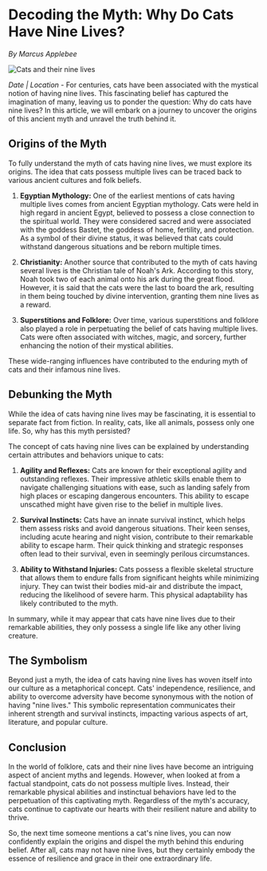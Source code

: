# Decoding the Myth: Why Do Cats Have Nine Lives?

*By Marcus Applebee*


![Cats and their nine lives](image-link)


*Date | Location* - For centuries, cats have been associated with the mystical notion of having nine lives. This fascinating belief has captured the imagination of many, leaving us to ponder the question: Why do cats have nine lives? In this article, we will embark on a journey to uncover the origins of this ancient myth and unravel the truth behind it.


## Origins of the Myth

To fully understand the myth of cats having nine lives, we must explore its origins. The idea that cats possess multiple lives can be traced back to various ancient cultures and folk beliefs.

1. **Egyptian Mythology:** One of the earliest mentions of cats having multiple lives comes from ancient Egyptian mythology. Cats were held in high regard in ancient Egypt, believed to possess a close connection to the spiritual world. They were considered sacred and were associated with the goddess Bastet, the goddess of home, fertility, and protection. As a symbol of their divine status, it was believed that cats could withstand dangerous situations and be reborn multiple times.

2. **Christianity:** Another source that contributed to the myth of cats having several lives is the Christian tale of Noah's Ark. According to this story, Noah took two of each animal onto his ark during the great flood. However, it is said that the cats were the last to board the ark, resulting in them being touched by divine intervention, granting them nine lives as a reward.

3. **Superstitions and Folklore:** Over time, various superstitions and folklore also played a role in perpetuating the belief of cats having multiple lives. Cats were often associated with witches, magic, and sorcery, further enhancing the notion of their mystical abilities.

These wide-ranging influences have contributed to the enduring myth of cats and their infamous nine lives.


## Debunking the Myth

While the idea of cats having nine lives may be fascinating, it is essential to separate fact from fiction. In reality, cats, like all animals, possess only one life. So, why has this myth persisted?

The concept of cats having nine lives can be explained by understanding certain attributes and behaviors unique to cats:

1. **Agility and Reflexes:** Cats are known for their exceptional agility and outstanding reflexes. Their impressive athletic skills enable them to navigate challenging situations with ease, such as landing safely from high places or escaping dangerous encounters. This ability to escape unscathed might have given rise to the belief in multiple lives.

2. **Survival Instincts:** Cats have an innate survival instinct, which helps them assess risks and avoid dangerous situations. Their keen senses, including acute hearing and night vision, contribute to their remarkable ability to escape harm. Their quick thinking and strategic responses often lead to their survival, even in seemingly perilous circumstances.

3. **Ability to Withstand Injuries:** Cats possess a flexible skeletal structure that allows them to endure falls from significant heights while minimizing injury. They can twist their bodies mid-air and distribute the impact, reducing the likelihood of severe harm. This physical adaptability has likely contributed to the myth.

In summary, while it may appear that cats have nine lives due to their remarkable abilities, they only possess a single life like any other living creature.


## The Symbolism 

Beyond just a myth, the idea of cats having nine lives has woven itself into our culture as a metaphorical concept. Cats' independence, resilience, and ability to overcome adversity have become synonymous with the notion of having "nine lives." This symbolic representation communicates their inherent strength and survival instincts, impacting various aspects of art, literature, and popular culture.


## Conclusion

In the world of folklore, cats and their nine lives have become an intriguing aspect of ancient myths and legends. However, when looked at from a factual standpoint, cats do not possess multiple lives. Instead, their remarkable physical abilities and instinctual behaviors have led to the perpetuation of this captivating myth. Regardless of the myth's accuracy, cats continue to captivate our hearts with their resilient nature and ability to thrive.

So, the next time someone mentions a cat's nine lives, you can now confidently explain the origins and dispel the myth behind this enduring belief. After all, cats may not have nine lives, but they certainly embody the essence of resilience and grace in their one extraordinary life.